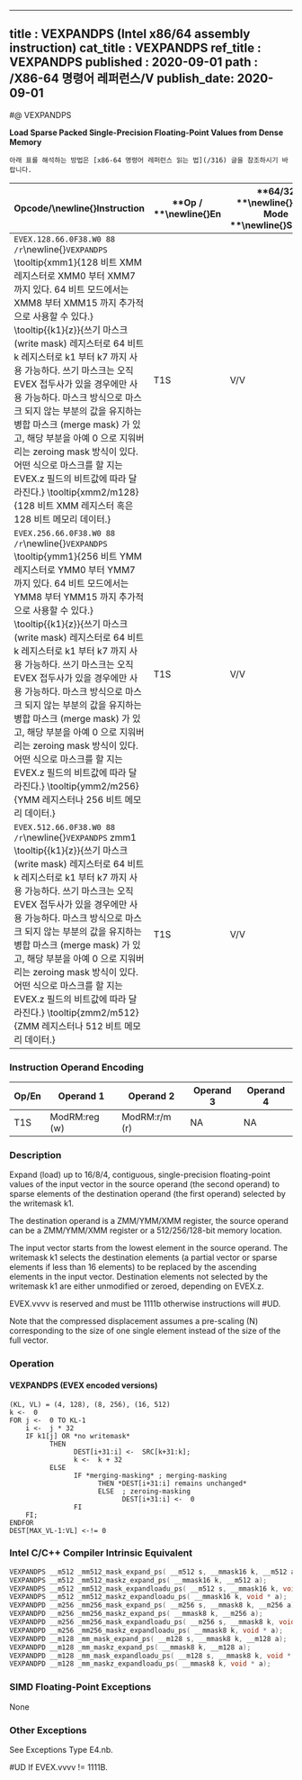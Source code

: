 ----------------------------
title : VEXPANDPS (Intel x86/64 assembly instruction)
cat_title : VEXPANDPS
ref_title : VEXPANDPS
published : 2020-09-01
path : /X86-64 명령어 레퍼런스/V
publish_date: 2020-09-01
----------------------------


#@ VEXPANDPS

**Load Sparse Packed Single-Precision Floating-Point Values from Dense Memory**

```lec-info
아래 표를 해석하는 방법은 [x86-64 명령어 레퍼런스 읽는 법](/316) 글을 참조하시기 바랍니다.
```

|**Opcode/**\newline{}**Instruction**|**Op / **\newline{}**En**|**64/32 **\newline{}**bit Mode **\newline{}**Support**|**CPUID **\newline{}**Feature **\newline{}**Flag**|**Description**|
|------------------------------------|-------------------------|------------------------------------------------------|--------------------------------------------------|---------------|
|`EVEX.128.66.0F38.W0 88 /r`\newline{}`VEXPANDPS` \tooltip{xmm1}{128 비트 XMM 레지스터로 XMM0 부터 XMM7 까지 있다. 64 비트 모드에서는 XMM8 부터 XMM15 까지 추가적으로 사용할 수 있다.} \tooltip{\{k1\}\{z\}}{쓰기 마스크 (write mask) 레지스터로 64 비트 k 레지스터로 k1 부터 k7 까지 사용 가능하다. 쓰기 마스크는 오직 EVEX 접두사가 있을 경우에만 사용 가능하다. 마스크 방식으로 마스크 되지 않는 부분의 값을 유지하는 병합 마스크 (merge mask) 가 있고, 해당 부분을 아예 0 으로 지워버리는 zeroing mask 방식이 있다. 어떤 식으로 마스크를 할 지는 EVEX.z 필드의 비트값에 따라 달라진다.} \tooltip{xmm2/m128}{128 비트 XMM 레지스터 혹은 128 비트 메모리 데이터.} |T1S|V/V|AVX512VL\newline{}AVX512F|Expand packed single-precision floating-point values from xmm2/m128 to xmm1 using writemask k1.|
|`EVEX.256.66.0F38.W0 88 /r`\newline{}`VEXPANDPS` \tooltip{ymm1}{256 비트 YMM 레지스터로 YMM0 부터 YMM7 까지 있다. 64 비트 모드에서는 YMM8 부터 YMM15 까지 추가적으로 사용할 수 있다.} \tooltip{\{k1\}\{z\}}{쓰기 마스크 (write mask) 레지스터로 64 비트 k 레지스터로 k1 부터 k7 까지 사용 가능하다. 쓰기 마스크는 오직 EVEX 접두사가 있을 경우에만 사용 가능하다. 마스크 방식으로 마스크 되지 않는 부분의 값을 유지하는 병합 마스크 (merge mask) 가 있고, 해당 부분을 아예 0 으로 지워버리는 zeroing mask 방식이 있다. 어떤 식으로 마스크를 할 지는 EVEX.z 필드의 비트값에 따라 달라진다.} \tooltip{ymm2/m256}{YMM 레지스터나 256 비트 메모리 데이터.} |T1S|V/V|AVX512VL\newline{}AVX512F|Expand packed single-precision floating-point values from ymm2/m256 to ymm1 using writemask k1.|
|`EVEX.512.66.0F38.W0 88 /r`\newline{}`VEXPANDPS` zmm1 \tooltip{\{k1\}\{z\}}{쓰기 마스크 (write mask) 레지스터로 64 비트 k 레지스터로 k1 부터 k7 까지 사용 가능하다. 쓰기 마스크는 오직 EVEX 접두사가 있을 경우에만 사용 가능하다. 마스크 방식으로 마스크 되지 않는 부분의 값을 유지하는 병합 마스크 (merge mask) 가 있고, 해당 부분을 아예 0 으로 지워버리는 zeroing mask 방식이 있다. 어떤 식으로 마스크를 할 지는 EVEX.z 필드의 비트값에 따라 달라진다.} \tooltip{zmm2/m512}{ZMM 레지스터나 512 비트 메모리 데이터.} |T1S|V/V|AVX512F|Expand packed single-precision floating-point values from zmm2/m512 to zmm1 using writemask k1.|
### Instruction Operand Encoding


|Op/En|Operand 1|Operand 2|Operand 3|Operand 4|
|-----|---------|---------|---------|---------|
|T1S|ModRM:reg (w)|ModRM:r/m (r)|NA|NA|
### Description 


Expand (load) up to 16/8/4, contiguous, single-precision floating-point values of the input vector in the source operand (the second operand) to sparse elements of the destination operand (the first operand) selected by the writemask k1. 

The destination operand is a ZMM/YMM/XMM register, the source operand can be a ZMM/YMM/XMM register or a 512/256/128-bit memory location.

The input vector starts from the lowest element in the source operand. The writemask k1 selects the destination elements (a partial vector or sparse elements if less than 16 elements) to be replaced by the ascending elements in the input vector. Destination elements not selected by the writemask k1 are either unmodified or zeroed, depending on EVEX.z.

EVEX.vvvv is reserved and must be 1111b otherwise instructions will #UD.

Note that the compressed displacement assumes a pre-scaling (N) corresponding to the size of one single element instead of the size of the full vector.


### Operation
#### VEXPANDPS (EVEX encoded versions) 
```info-verb
(KL, VL) = (4, 128), (8, 256), (16, 512)
k <-  0
FOR j <-  0 TO KL-1
    i <-  j * 32
    IF k1[j] OR *no writemask*
          THEN 
                DEST[i+31:i] <-  SRC[k+31:k];
                k <-  k + 32
          ELSE 
                IF *merging-masking* ; merging-masking
                      THEN *DEST[i+31:i] remains unchanged*
                      ELSE  ; zeroing-masking
                            DEST[i+31:i] <-  0
                FI
    FI;
ENDFOR
DEST[MAX_VL-1:VL] <-!= 0
```

### Intel C/C++ Compiler Intrinsic Equivalent

```cpp
VEXPANDPS __m512 _mm512_mask_expand_ps( __m512 s, __mmask16 k, __m512 a);
VEXPANDPS __m512 _mm512_maskz_expand_ps( __mmask16 k, __m512 a);
VEXPANDPS __m512 _mm512_mask_expandloadu_ps( __m512 s, __mmask16 k, void * a);
VEXPANDPS __m512 _mm512_maskz_expandloadu_ps( __mmask16 k, void * a);
VEXPANDPD __m256 _mm256_mask_expand_ps( __m256 s, __mmask8 k, __m256 a);
VEXPANDPD __m256 _mm256_maskz_expand_ps( __mmask8 k, __m256 a);
VEXPANDPD __m256 _mm256_mask_expandloadu_ps( __m256 s, __mmask8 k, void * a);
VEXPANDPD __m256 _mm256_maskz_expandloadu_ps( __mmask8 k, void * a);
VEXPANDPD __m128 _mm_mask_expand_ps( __m128 s, __mmask8 k, __m128 a);
VEXPANDPD __m128 _mm_maskz_expand_ps( __mmask8 k, __m128 a);
VEXPANDPD __m128 _mm_mask_expandloadu_ps( __m128 s, __mmask8 k, void * a);
VEXPANDPD __m128 _mm_maskz_expandloadu_ps( __mmask8 k, void * a);
```
### SIMD Floating-Point Exceptions


None

### Other Exceptions


See Exceptions Type E4.nb.

#UD If EVEX.vvvv != 1111B.

